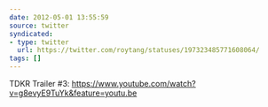 ```yaml
---
date: 2012-05-01 13:55:59
source: twitter
syndicated:
- type: twitter
  url: https://twitter.com/roytang/statuses/197323485771608064/
tags: []
---
```


TDKR Trailer #3: https://www.youtube.com/watch?v=g8evyE9TuYk&feature=youtu.be